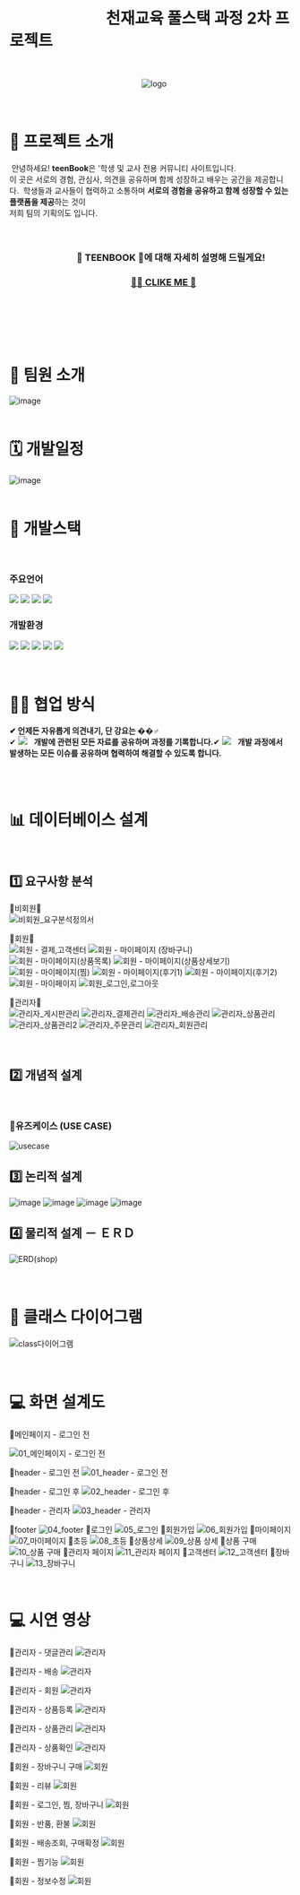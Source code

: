 # &nbsp;&nbsp;&nbsp;&nbsp;&nbsp;&nbsp;&nbsp;&nbsp;&nbsp;&nbsp;&nbsp;&nbsp;&nbsp;&nbsp;&nbsp;&nbsp;&nbsp;&nbsp;&nbsp;&nbsp;&nbsp;&nbsp;&nbsp;&nbsp;&nbsp;&nbsp;천재교육 풀스택 과정 2차 프로젝트 
<br/>


&nbsp;&nbsp;&nbsp;&nbsp;&nbsp;&nbsp;&nbsp;&nbsp;&nbsp;&nbsp;&nbsp;&nbsp;&nbsp;&nbsp;&nbsp;&nbsp;&nbsp;&nbsp;&nbsp;&nbsp;&nbsp;&nbsp;&nbsp;&nbsp;&nbsp;&nbsp;&nbsp;&nbsp;&nbsp;&nbsp;&nbsp;&nbsp;&nbsp;&nbsp;&nbsp;&nbsp;&nbsp;&nbsp;&nbsp;&nbsp;&nbsp;&nbsp;&nbsp;&nbsp;&nbsp;&nbsp;&nbsp;&nbsp;&nbsp;&nbsp;&nbsp;&nbsp;&nbsp;&nbsp;&nbsp;&nbsp;&nbsp;&nbsp;&nbsp;&nbsp;![logo](https://github.com/kuyejin/project2/assets/65212187/1651e951-5f94-424f-9b8d-aa33298aecad)
​
<br/><br/>
​
# 📂 프로젝트 소개 
​
안녕하세요! **teenBook**은 '학생 및 교사 전용 커뮤니티 사이트입니다.  
이 곳은 서로의 경험, 관심사, 의견을 공유하며 함께 성장하고 배우는 공간을 제공합니다.
​
 학생들과 교사들이 협력하고 소통하며
 **서로의 경험을 공유하고 함께 성장할 수 있는 플랫폼을 제공**하는 것이   
 저희 팀의 기획의도 입니다.  
 <br/> <br/>
 
### &nbsp;&nbsp;&nbsp;&nbsp;&nbsp;&nbsp;&nbsp;&nbsp;&nbsp;&nbsp;&nbsp;&nbsp;&nbsp;&nbsp;&nbsp;&nbsp;&nbsp;&nbsp;&nbsp;&nbsp;&nbsp;&nbsp;&nbsp;&nbsp;&nbsp;&nbsp;&nbsp;&nbsp;&nbsp;&nbsp; 🔹 TEENBOOK 🔹에 대해 자세히 설명해 드릴게요!
### &nbsp;&nbsp;&nbsp;&nbsp;&nbsp;&nbsp;&nbsp;&nbsp;&nbsp;&nbsp;&nbsp;&nbsp;&nbsp;&nbsp;&nbsp;&nbsp;&nbsp;&nbsp;&nbsp;&nbsp;&nbsp;&nbsp;&nbsp;&nbsp;&nbsp;&nbsp;&nbsp;&nbsp;&nbsp;&nbsp;&nbsp;&nbsp;&nbsp;&nbsp;&nbsp;&nbsp;&nbsp;&nbsp;&nbsp;&nbsp;&nbsp;&nbsp;&nbsp;&nbsp;&nbsp;&nbsp;&nbsp;&nbsp;&nbsp;&nbsp;&nbsp;&nbsp;&nbsp;&nbsp;&nbsp;&nbsp;[🙋‍♀️  CLIKE ME  🙋](https://drive.google.com/file/d/17pVcjRG1zmZlccVw1lUjXmn67raB-5W5/view?usp=drive_link)
<br/>
  
​
​
​
  
​
# 👤 팀원 소개
![image](https://github.com/kuyejin/project2/assets/65212187/d773780d-58f9-4f2f-bbc9-94355ca2b40c) 
​
<br/>
​
# 🗓 개발일정
![image](https://github.com/kuyejin/project2/assets/65212187/62d66a98-3c91-4d50-83b0-60bf864989e2)
​
<br/>
​
#  🔨 개발스택
​
### 주요언어
<img  src="https://img.shields.io/badge/java-007396?style=for-the-badge&logo=java&logoColor=white"> <img  src="https://img.shields.io/badge/html5-E34F26?style=for-the-badge&logo=html5&logoColor=white">
<img  src="https://img.shields.io/badge/css-1572B6?style=for-the-badge&logo=css3&logoColor=white">
<img  src="https://img.shields.io/badge/javascript-F7DF1E?style=for-the-badge&logo=javascript&logoColor=black">
​
​
​
​
​
​
### 개발환경
<img  src="https://img.shields.io/badge/apache tomcat-F8DC75?style=for-the-badge&logo=apachetomcat&logoColor=white"> <img  src="https://img.shields.io/badge/github-181717?style=for-the-badge&logo=github&logoColor=white">
<img  src="https://img.shields.io/badge/git-F05032?style=for-the-badge&logo=git&logoColor=white">
<img  src="https://img.shields.io/badge/intellijidea-6A5FBB?style=for-the-badge&logo=intellijidea&logoColor=white"> <img  src="https://img.shields.io/badge/mariaDB-003545?style=for-the-badge&logo=mariaDB&logoColor=white">  
​
<br/>
​
​
​
​
#  👨‍👨 협업 방식
**✔ 언제든 자유롭게 의견내기, 단 강요는 ��‍♂️**   
​
✔   [![](https://camo.githubusercontent.com/5f4f9e864500236994df27a0204caec7543b79162b3e45e9edaecc499ad2186d/68747470733a2f2f696d672e736869656c64732e696f2f62616467652f4e6f74696f6e2d3030303030303f7374796c653d666c61742d726f756e64266c6f676f3d4e6f74696f6e266c6f676f436f6c6f723d7768697465)](https://www.notion.so/2-61e48e6a682e4d7191fc2993b91b0665)
&nbsp;&nbsp;**개발에 관련된 모든 자료를 공유하며 과정를 기록합니다.**
​
✔ <img src="https://img.shields.io/badge/slack-4A154B?style=flat&logo=slack&logoColor=white"/></a>
&nbsp;&nbsp;**개발 과정에서 발생하는 모든 이슈를 공유하며 협력하여 해결할 수 있도록 합니다.**
​
 
​
<br/>
​
​
​
#  📊 데이터베이스 설계
​
## 1️⃣ 요구사항 분석
🔹비회원🔹<br/>
![비회원_요구분석정의서](https://github.com/kuyejin/project2/assets/65212187/ac63286a-8802-41a0-8277-c995c54d6def)  

🔹회원🔹<br/>
![회원 - 결제,고객센터](https://github.com/kuyejin/project2/assets/65212187/ab3b25ef-4b36-4ed7-ba79-7f6529a804f8)
![회원 - 마이페이지 (장바구니)](https://github.com/kuyejin/project2/assets/65212187/b692fce2-df31-4374-a8ef-68e6c7e58429)
![회원 - 마이페이지(상품목록)](https://github.com/kuyejin/project2/assets/65212187/eca570e4-1f63-4379-9500-a22c00d1e0e5)
![회원 - 마이페이지(상품상세보기)](https://github.com/kuyejin/project2/assets/65212187/ce8e610d-b4ef-41ff-9e3f-07b0b31d3099)
![회원 - 마이페이지(찜)](https://github.com/kuyejin/project2/assets/65212187/d055f826-fb78-409f-b100-9403112e5799)
![회원 - 마이페이지(후기1)](https://github.com/kuyejin/project2/assets/65212187/890bdd08-e737-4d9b-aacf-5074fbbebf26)
![회원 - 마이페이지(후기2)](https://github.com/kuyejin/project2/assets/65212187/20f517ef-1179-4dc8-8ba4-c41662c767ff)
![회원 - 마이페이지](https://github.com/kuyejin/project2/assets/65212187/d522a0bf-c63b-4f64-a402-0347a9cc1cea)
![회원_로그인,로그아웃](https://github.com/kuyejin/project2/assets/65212187/6e8f2f7d-2281-447b-98d6-8ea6f99544aa)  

🔹관리자🔹<br/>
![관리자_게시판관리](https://github.com/kuyejin/project2/assets/65212187/ddb0c10b-f434-4383-bb78-98d885bee1ac)
![관리자_결제관리](https://github.com/kuyejin/project2/assets/65212187/1cd8293a-d11f-46dc-8564-7272309f4d42)
![관리자_배송관리](https://github.com/kuyejin/project2/assets/65212187/98165b8d-b234-431d-9ece-949d3e54b453)
![관리자_상품관리](https://github.com/kuyejin/project2/assets/65212187/e606c54d-cc4a-468e-a0b6-5b03d7626fcc)
![관리자_상품관리2](https://github.com/kuyejin/project2/assets/65212187/e8bb5047-9b1b-406a-9134-0c13780da461)
![관리자_주문관리](https://github.com/kuyejin/project2/assets/65212187/4d420552-abb5-4f29-8483-931081457255)
![관리자_회원관리](https://github.com/kuyejin/project2/assets/65212187/04efffa3-a5b2-4d69-be95-213bfd411165)
<br/><br/>
​
## 2️⃣ 개념적 설계
​
### 🔹유즈케이스 (USE CASE)
![usecase](https://github.com/kuyejin/project2/assets/65212187/b54639f8-0869-487b-95c3-02d256adddda)
​
​
## 3️⃣ 논리적 설계
![image](https://github.com/kuyejin/project2/assets/65212187/273470b1-3e6f-45b8-a44d-a7fda653200b)
![image](https://github.com/kuyejin/project2/assets/65212187/9d34eac3-a6a9-4b18-b593-0e95923ca0f6)
![image](https://github.com/kuyejin/project2/assets/65212187/3223fac3-4ab7-4294-b1c0-6894136527fc)
![image](https://github.com/kuyejin/project2/assets/65212187/75923a7c-7cb5-4c4d-9246-1bce99531779)
​
## 4️⃣ 물리적 설계 － ＥＲＤ
![ERD(shop)](https://github.com/kuyejin/project2/assets/65212187/684ee9da-6d5a-4863-adc8-479b904db03a)
​
<br/>
<br/>
​
# 📐  클래스 다이어그램
![class다이어그램](https://github.com/kuyejin/project2/assets/65212187/c7577e2c-3c6a-4b91-87f6-5a3e8fdc25c9)
​
<br/>
​
​
​
<br/>
​
# 💻 화면 설계도

🔹메인페이지 - 로그인 전

![01_메인페이지 - 로그인 전](https://github.com/kuyejin/project2/assets/65212187/434f8d36-330b-43d7-bdbf-6ceb596c8239)

🔹header - 로그인 전
![01_header - 로그인 전](https://github.com/kuyejin/project1/assets/65212187/f0f5b725-4483-4afe-b869-f485e7dbc848)


🔹header - 로그인 후
![02_header - 로그인 후](https://github.com/kuyejin/project2/assets/65212187/5141bf5b-897c-45fa-b1c3-6e0f155ab8e8)

🔹header - 관리자
![03_header - 관리자](https://github.com/kuyejin/project2/assets/65212187/4dd7885f-0144-45c9-a2f4-123fd49e5dbf)

🔹footer
![04_footer](https://github.com/kuyejin/project2/assets/65212187/a916474e-54b7-47c8-b387-378678b7aedc)
🔹로그인
![05_로그인](https://github.com/kuyejin/project2/assets/65212187/5b955dfe-79d7-4867-beb7-800b55d94721)
🔹회원가입
![06_회원가입](https://github.com/kuyejin/project2/assets/65212187/7de65506-14e7-4c08-96a9-e514be158b39)
🔹마이페이지
![07_마이페이지](https://github.com/kuyejin/project2/assets/65212187/3df43261-deab-45ad-b0bc-2dc98840ed69)
🔹초등
![08_초등](https://github.com/kuyejin/project2/assets/65212187/cabc3923-2006-4275-9889-401235ba5757)
🔹상품상세
![09_상품 상세](https://github.com/kuyejin/project2/assets/65212187/40802809-1d6a-45d8-a88b-4972fe9d2e0d)
🔹상품 구매
![10_상품 구매](https://github.com/kuyejin/project2/assets/65212187/6b9fe231-3d31-4c5c-80b7-05a0667d5d6b)
🔹관리자 페이지
![11_관리자 페이지](https://github.com/kuyejin/project2/assets/65212187/e2172851-db55-4596-a48b-db389fe9e143)
🔹고객센터
![12_고객센터](https://github.com/kuyejin/project2/assets/65212187/bcb8577d-e8ae-48d2-83de-f490154d1879)
🔹장바구니
![13_장바구니](https://github.com/kuyejin/project2/assets/65212187/69f0651d-7d08-443b-b616-a59d671fa569)

<br>

# 💻 시연 영상
🔹관리자 - 댓글관리
![관리자](./산출물/동적이미지/관리자댓글관리.gif)

🔹관리자 - 배송
![관리자](./산출물/동적이미지/관리자배송정보입력_수정.gif)

🔹관리자 - 회원
![관리자](./산출물/동적이미지/관리자회원강퇴.gif)

🔹관리자 - 상품등록
![관리자](./산출물/동적이미지/상품등록.gif)

🔹관리자 - 상품관리
![관리자](./산출물/동적이미지/상품입고_재고관리.gif)

🔹관리자 - 상품확인
![관리자](./산출물/동적이미지/추가된상품확인.gif)

🔹회원 - 장바구니 구매
![회원](./산출물/동적이미지/구매_장바구니구매.gif)

🔹회원 - 리뷰
![회원](./산출물/동적이미지/구매배송정보에따른리뷰작성수정삭제.gif)

🔹회원 - 로그인, 찜, 장바구니
![회원](./산출물/동적이미지/로그인_찜_장바구니.gif)

🔹회원 - 반품, 환불
![회원](./산출물/동적이미지/반품및환불.gif)

🔹회원 - 배송조회, 구매확정
![회원](./산출물/동적이미지/배송조회및구매확정.gif)

🔹회원 - 찜기능
![회원](./산출물/동적이미지/찜목록_추가_제거.gif)

🔹회원 - 정보수정
![회원](./산출물/동적이미지/회원정보수정.gif)
